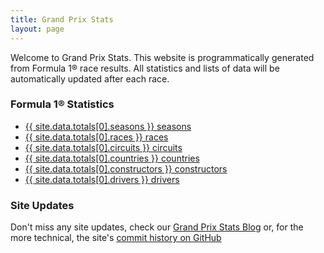 ```yaml
---
title: Grand Prix Stats
layout: page
---
```


Welcome to Grand Prix Stats. This website is programmatically generated from
Formula 1® race results. All statistics and lists of data will be automatically
updated after each race.

### Formula 1® Statistics

- [{{ site.data.totals[0].seasons }} seasons](/f1/seasons)
- [{{ site.data.totals[0].races }} races](/f1/races)
- [{{ site.data.totals[0].circuits }} circuits](/f1/circuits)
- [{{ site.data.totals[0].countries }} countries](/f1/countries)
- [{{ site.data.totals[0].constructors }} constructors](/f1/constructors)
- [{{ site.data.totals[0].drivers }} drivers](/f1/drivers)

### Site Updates

Don't miss any site updates, check our [Grand Prix Stats Blog](/blog) or, for
the more technical, the site's
[commit history on GitHub](https://github.com/grand-prix-stats/grand-prix-stats.github.io/commits/master)

